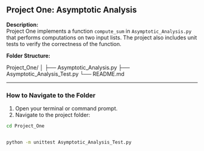 ## Project One: Asymptotic Analysis

**Description:**  
Project One implements a function `compute_sum` in `Asymptotic_Analysis.py` that performs computations on two input lists. The project also includes unit tests to verify the correctness of the function.

**Folder Structure:**

Project_One/
│
├── Asymptotic_Analysis.py
├── Asymptotic_Analysis_Test.py
└── README.md


---

### How to Navigate to the Folder

1. Open your terminal or command prompt.
2. Navigate to the project folder:

```bash
cd Project_One


python -m unittest Asymptotic_Analysis_Test.py

